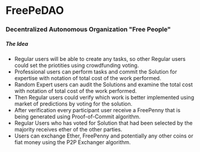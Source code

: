 # FreePeDAO
### Decentralized Autonomous Organization "Free People"


##### The Idea
- Regular users will be able to create any tasks, so other Regular users could set the priotities using crowdfunding voting. 
- Professional users can perform tasks and commit the Solution for expertise with notation of total cost of the work performed. 
- Random Expert users can audit the Solutions and examine the total cost with notation of total cost of the work performed. 
- Then Regular users could verify which work is better implemented using market of predictions by voting for the solution. 
- After verification every participant user receive a FreePenny that is being generated using Proof-of-Commit algorithm.
- Regular Users who has voted for Solution that had been selected by the majority receives ether of the other parties.
- Users can exchange Ether, FreePenny and potentially any other coins or fiat money using the P2P Exchanger algorithm.
